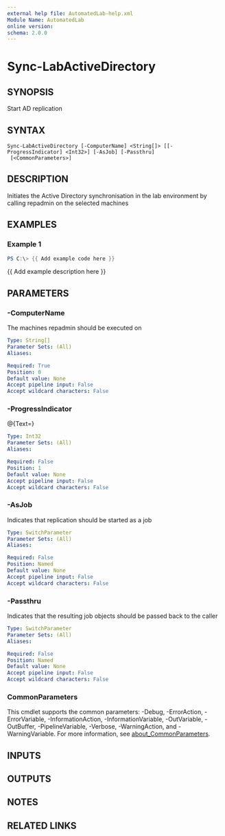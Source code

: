 ```yaml
---
external help file: AutomatedLab-help.xml
Module Name: AutomatedLab
online version:
schema: 2.0.0
---
```


# Sync-LabActiveDirectory

## SYNOPSIS
Start AD replication

## SYNTAX

```
Sync-LabActiveDirectory [-ComputerName] <String[]> [[-ProgressIndicator] <Int32>] [-AsJob] [-Passthru]
 [<CommonParameters>]
```

## DESCRIPTION
Initiates the Active Directory synchronisation in the lab environment by calling repadmin on the selected machines

## EXAMPLES

### Example 1
```powershell
PS C:\> {{ Add example code here }}
```

{{ Add example description here }}

## PARAMETERS

### -ComputerName
The machines repadmin should be executed on

```yaml
Type: String[]
Parameter Sets: (All)
Aliases:

Required: True
Position: 0
Default value: None
Accept pipeline input: False
Accept wildcard characters: False
```

### -ProgressIndicator
@{Text=}

```yaml
Type: Int32
Parameter Sets: (All)
Aliases:

Required: False
Position: 1
Default value: None
Accept pipeline input: False
Accept wildcard characters: False
```

### -AsJob
Indicates that replication should be started as a job

```yaml
Type: SwitchParameter
Parameter Sets: (All)
Aliases:

Required: False
Position: Named
Default value: None
Accept pipeline input: False
Accept wildcard characters: False
```

### -Passthru
Indicates that the resulting job objects should be passed back to the caller

```yaml
Type: SwitchParameter
Parameter Sets: (All)
Aliases:

Required: False
Position: Named
Default value: None
Accept pipeline input: False
Accept wildcard characters: False
```

### CommonParameters
This cmdlet supports the common parameters: -Debug, -ErrorAction, -ErrorVariable, -InformationAction, -InformationVariable, -OutVariable, -OutBuffer, -PipelineVariable, -Verbose, -WarningAction, and -WarningVariable. For more information, see [about_CommonParameters](http://go.microsoft.com/fwlink/?LinkID=113216).

## INPUTS

## OUTPUTS

## NOTES

## RELATED LINKS
